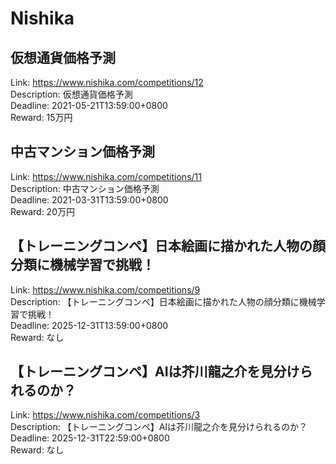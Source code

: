 # Nishika



## 仮想通貨価格予測

Link: https://www.nishika.com/competitions/12  
Description: 仮想通貨価格予測  
Deadline: 2021-05-21T13:59:00+0800  
Reward: 15万円  


## 中古マンション価格予測

Link: https://www.nishika.com/competitions/11  
Description: 中古マンション価格予測  
Deadline: 2021-03-31T13:59:00+0800  
Reward: 20万円  


## 【トレーニングコンペ】日本絵画に描かれた人物の顔分類に機械学習で挑戦！

Link: https://www.nishika.com/competitions/9  
Description: 【トレーニングコンペ】日本絵画に描かれた人物の顔分類に機械学習で挑戦！  
Deadline: 2025-12-31T13:59:00+0800  
Reward: なし  


## 【トレーニングコンペ】AIは芥川龍之介を見分けられるのか？

Link: https://www.nishika.com/competitions/3  
Description: 【トレーニングコンペ】AIは芥川龍之介を見分けられるのか？  
Deadline: 2025-12-31T22:59:00+0800  
Reward: なし  

